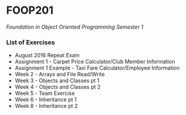 # FOOP201
*Foundation in Object Oriented Programming Semester 1*

### List of Exercises ###
* August 2016 Repeat Exam
* Assignment 1 - Carpet Price Calculator/Club Member Information
* Assignment 1 Example - Taxi Fare Calculator/Employee Information
* Week 2 - Arrays and File Read/Write
* Week 3 - Objects and Classes pt 1
* Week 4 - Objects and Classes pt 2
* Week 5 - Team Exercise
* Week 6 - Inheritance pt 1
* Week 8 - Inheritance pt 2
